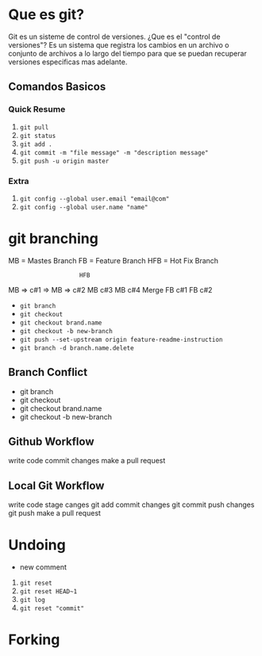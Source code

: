 # Que es git?

Git es un sisteme de control de versiones. ¿Que es el "control de versiones"?
Es un sistema que registra los cambios en un archivo o conjunto de archivos a 
lo largo del tiempo para que se puedan recuperar versiones especificas mas adelante.
## Comandos Basicos

### Quick Resume

1. `git pull` 
2. `git status`
3. `git add .`
4. `git commit -m "file message" -m "description message"`
5. `git push -u origin master`  

### Extra

1. `git config --global user.email "email@com"`
2. `git config --global user.name "name"`

# git branching 
MB = Mastes Branch
FB = Feature Branch
HFB  = Hot Fix Branch

                        HFB
MB => c#1 => MB => c#2 MB c#3 MB c#4             Merge
                    FB c#1 FB c#2 


- `git branch`
- `git checkout`
- `git checkout brand.name`
- `git checkout -b new-branch`
- `git push --set-upstream origin feature-readme-instruction`
- `git branch -d branch.name.delete`

## Branch Conflict

- git branch
- git checkout
- git checkout brand.name
- git checkout -b new-branch

## Github Workflow

write code
commit changes
make a pull request

## Local Git Workflow

write code 
stage canges
git add
commit changes
git commit
push changes
git push
make a pull request


# Undoing 

- new comment

1. `git reset`
2. `git reset HEAD~1`
3. `git log`
4. `git reset "commit"`

# Forking

